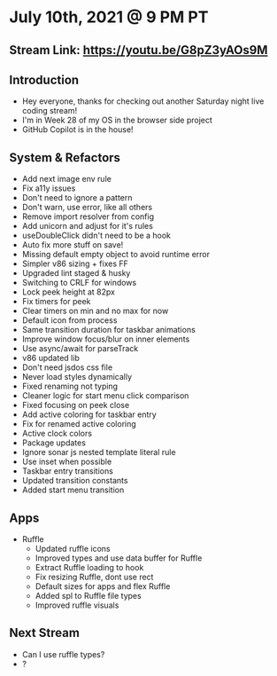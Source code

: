 # July 10th, 2021 @ 9 PM PT

## Stream Link: https://youtu.be/G8pZ3yAOs9M

## Introduction

- Hey everyone, thanks for checking out another Saturday night live coding stream!
- I'm in Week 28 of my OS in the browser side project
- GitHub Copilot is in the house!

## System & Refactors

- Add next image env rule
- Fix a11y issues
- Don't need to ignore a pattern
- Don't warn, use error, like all others
- Remove import resolver from config
- Add unicorn and adjust for it's rules
- useDoubleClick didn't need to be a hook
- Auto fix more stuff on save!
- Missing default empty object to avoid runtime error
- Simpler v86 sizing + fixes FF
- Upgraded lint staged & husky
- Switching to CRLF for windows
- Lock peek height at 82px
- Fix timers for peek
- Clear timers on min and no max for now
- Default icon from process
- Same transition duration for taskbar animations
- Improve window focus/blur on inner elements
- Use async/await for parseTrack
- v86 updated lib
- Don't need jsdos css file
- Never load styles dynamically
- Fixed renaming not typing
- Cleaner logic for start menu click comparison
- Fixed focusing on peek close
- Add active coloring for taskbar entry
- Fix for renamed active coloring
- Active clock colors
- Package updates
- Ignore sonar js nested template literal rule
- Use inset when possible
- Taskbar entry transitions
- Updated transition constants
- Added start menu transition

## Apps

- Ruffle
  - Updated ruffle icons
  - Improved types and use data buffer for Ruffle
  - Extract Ruffle loading to hook
  - Fix resizing Ruffle, dont use rect
  - Default sizes for apps and flex Ruffle
  - Added spl to Ruffle file types
  - Improved ruffle visuals

## Next Stream

- Can I use ruffle types?
- ?
